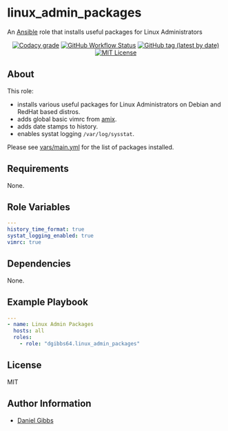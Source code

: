 # linux_admin_packages

An [Ansible](https://www.ansible.com) role that installs useful packages for Linux Administrators

<p align="center">
<a href="https://app.codacy.com/gh/dgibbs64/ansible-role-linux_admin_packages"><img src="https://img.shields.io/codacy/grade/1a892d499efd4dabb73beffa8d64ed01?logo=codacy&style=flat-square" alt="Codacy grade"></a>
<a href="https://github.com/dgibbs64/ansible-role-linux_admin_packages/actions/workflows/molecule.yml"><img alt="GitHub Workflow Status" src="https://img.shields.io/github/actions/workflow/status/dgibbs64/ansible-role-linux_admin_packages/molecule.yml?label=molecule&logo=ansible&style=flat-square"></a> <a href="https://galaxy.ansible.com/dgibbs64/linux_admin_packages"><img alt="GitHub tag (latest by date)" src="https://img.shields.io/github/v/tag/dgibbs64/ansible-role-linux_admin_packages?color=EE0000&label=release&logo=ansible&style=flat-square"></a>
<a href="/LICENSE.md"><img src="https://img.shields.io/github/license/dgibbs64/ansible-role-linux_admin_packages?style=flat-square" alt="MIT License"></a>
</p>

## About

This role:

- installs various useful packages for Linux Administrators on Debian and RedHat based distros.
- adds global basic vimrc from [amix](https://github.com/amix/vimrc).
- adds date stamps to history.
- enables systat logging `/var/log/sysstat`.

Please see [vars/main.yml](https://github.com/dgibbs64/ansible-role-linux_admin_packages/blob/main/vars/main.yml) for the list of packages installed.

## Requirements

None.

## Role Variables

```yaml
---
history_time_format: true
systat_logging_enabled: true
vimrc: true
```

## Dependencies

None.

## Example Playbook

```yaml
---
- name: Linux Admin Packages
  hosts: all
  roles:
    - role: "dgibbs64.linux_admin_packages"
```

## License

MIT

## Author Information

- [Daniel Gibbs](https://danielgibbs.co.uk)
